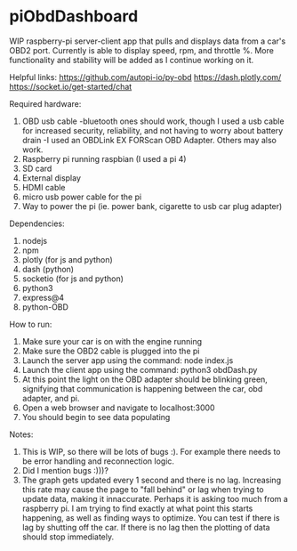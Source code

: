 # piObdDashboard
WIP raspberry-pi server-client app that pulls and displays data from a car's OBD2 port. Currently is able to display speed, rpm, and throttle %. More functionality and stability will be added as I continue working on it.

Helpful links:
https://github.com/autopi-io/py-obd
https://dash.plotly.com/
https://socket.io/get-started/chat

Required hardware:
1. OBD usb cable
    -bluetooth ones should work, though I used a usb cable for increased security, reliability, and not having to worry about battery drain
    -I used an OBDLink EX FORScan OBD Adapter. Others may also work.
3. Raspberry pi running raspbian (I used a pi 4)
4. SD card
5. External display
6. HDMI cable
7. micro usb power cable for the pi
8. Way to power the pi (ie. power bank, cigarette to usb car plug adapter)

Dependencies:
1. nodejs
2. npm
3. plotly (for js and python)
4. dash (python)
5. socketio (for js and python)
6. python3
7. express@4
8. python-OBD

How to run:
1. Make sure your car is on with the engine running
2. Make sure the OBD2 cable is plugged into the pi
3. Launch the server app using the command:
    node index.js
4. Launch the client app using the command:
    python3 obdDash.py
5. At this point the light on the OBD adapter should be blinking green, signifying that communication is happening between the car, obd adapter, and pi.
5. Open a web browser and navigate to localhost:3000
6. You should begin to see data populating

Notes:
1. This is WIP, so there will be lots of bugs :). For example there needs to be error handling and reconnection logic.
2. Did I mention bugs :)))? 
3. The graph gets updated every 1 second and there is no lag. Increasing this rate may cause the page to "fall behind" or lag when trying to update data, making it innaccurate. Perhaps it is asking too much from a raspberry pi. I am trying to find exactly at what point this starts happening, as well as finding ways to optimize. You can test if there is lag by shutting off the car. If there is no lag then the plotting of data should stop immediately.

